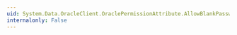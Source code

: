 ```yaml
---
uid: System.Data.OracleClient.OraclePermissionAttribute.AllowBlankPassword
internalonly: False
---
```

